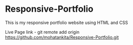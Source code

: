 # Responsive-Portfolio
This is my responsive portfolio website using HTML and CSS

Live Page link - git remote add origin https://github.com/mohatankita/Responsive-Portfolio.git
